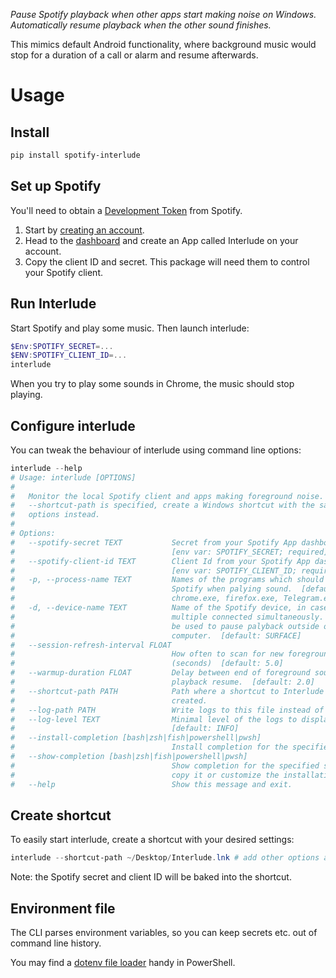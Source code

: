 _Pause Spotify playback when other apps start making noise on Windows._
_Automatically resume playback when the other sound finishes._

This mimics default Android functionality, where background music would stop for
a duration of a call or alarm and resume afterwards.

# Usage

## Install

```powershell
pip install spotify-interlude
```

## Set up Spotify
You'll need to obtain a [Development Token](https://developer.spotify.com/) from Spotify.
1. Start by [creating an account](https://accounts.spotify.com/en/status).
2. Head to the [dashboard](https://developer.spotify.com/dashboard/applications) and create an App called Interlude on your account.
3. Copy the client ID and secret. This package will need them to control your Spotify client.
 
## Run Interlude
Start Spotify and play some music. Then launch interlude:
```powershell
$Env:SPOTIFY_SECRET=...
$ENV:SPOTIFY_CLIENT_ID=...
interlude
```
When you try to play some sounds in Chrome, the music should stop playing.

## Configure interlude

You can tweak the behaviour of interlude using command line options:

```powershell
interlude --help
# Usage: interlude [OPTIONS]
# 
#   Monitor the local Spotify client and apps making foreground noise. If
#   --shortcut-path is specified, create a Windows shortcut with the same
#   options instead.
# 
# Options:
#   --spotify-secret TEXT           Secret from your Spotify App dashboard.
#                                   [env var: SPOTIFY_SECRET; required]
#   --spotify-client-id TEXT        Client Id from your Spotify App dashboard.
#                                   [env var: SPOTIFY_CLIENT_ID; required]
#   -p, --process-name TEXT         Names of the programs which should pause
#                                   Spotify when palying sound.  [default:
#                                   chrome.exe, firefox.exe, Telegram.exe]
#   -d, --device-name TEXT          Name of the Spotify device, in case you have
#                                   multiple connected simultaneously. This can
#                                   be used to pause palyback outside of this
#                                   computer.  [default: SURFACE]
#   --session-refresh-interval FLOAT
#                                   How often to scan for new foreground apps
#                                   (seconds)  [default: 5.0]
#   --warmup-duration FLOAT         Delay between end of foreground sound and
#                                   playback resume.  [default: 2.0]
#   --shortcut-path PATH            Path where a shortcut to Interlude should be
#                                   created.
#   --log-path PATH                 Write logs to this file instead of stdout
#   --log-level TEXT                Minimal level of the logs to display
#                                   [default: INFO]
#   --install-completion [bash|zsh|fish|powershell|pwsh]
#                                   Install completion for the specified shell.
#   --show-completion [bash|zsh|fish|powershell|pwsh]
#                                   Show completion for the specified shell, to
#                                   copy it or customize the installation.
#   --help                          Show this message and exit.
```

## Create shortcut
To easily start interlude, create a shortcut with your desired settings:
```powershell
interlude --shortcut-path ~/Desktop/Interlude.lnk # add other options as needed
```
Note: the Spotify secret and client ID will be baked into the shortcut.

## Environment file

The CLI parses environment variables, so you can keep secrets etc. out of command line history.

You may find a [dotenv file loader](https://github.com/rajivharris/Set-PsEnv) handy in PowerShell.
